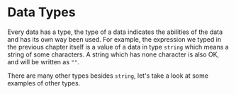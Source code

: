 Data Types
==========

Every data has a type, the type of a data indicates the abilities 
of the data and has its own way been used. For example, the expression
we typed in the previous chapter itself is a value of a data in type `string` which means a string of some characters. 
A string which has none character is also OK, and 
will be written as `""`.

There are many other types besides `string`, let's take a look at some
examples of other types.
